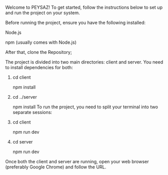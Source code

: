 Welcome to PEYSAZ! To get started, follow the instructions below to set up and run the project on your system.

Before running the project, ensure you have the following installed:

Node.js 

npm (usually comes with Node.js)

After that, clone the Repository;

The project is divided into two main directories: client and server. You need to install dependencies for both:

1.  cd client

    npm install

2.  cd ../server

    npm install
To run the project, you need to split your terminal into two separate sessions:

1.  cd client
   
    npm run dev

2.  cd server
   
    npm run dev


Once both the client and server are running, open your web browser (preferably Google Chrome) and follow the URL.
